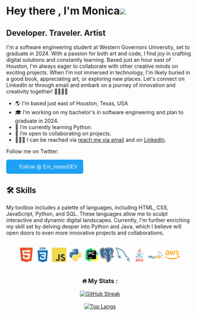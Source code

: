 <!--
**emresenDEV/emresenDEV** is a ✨ _special_ ✨ repository because its `README.md` (this file) appears on your GitHub profile.
-->
<h1 align="left"><b>Hey there , I'm Monica</b><img src="https://media.giphy.com/media/hvRJCLFzcasrR4ia7z/giphy.gif" width="35"></h1>
<!--  -->
<h2 align="left"> Developer. Traveler. Artist </h2>

<!-- ABOUT ME -->
<p>I'm a software engineering student at Western Governors University, set to graduate in 2024. With a passion for both art and code, I find joy in crafting digital solutions and constantly learning. Based just an hour east of Houston, I'm always eager to collaborate with other creative minds on exciting projects. When I'm not immersed in technology, I'm likely buried in a good book, appreciating art, or exploring new places. Let's connect on LinkedIn or through email and embark on a journey of innovation and creativity together! 🚀🎨👩‍💻</p>
<!-- UNORDERED LIST ABOUT ME || UPDATE AS NEEDED -->
<div>
<ul>
  <li> 🌎 I'm based just east of Houston, Texas, USA</li>
  <li> 🎓 I’m working on my bachelor's in software engineering and plan to graduate in 2024. </li>
  <li> 🧠 I’m currently learning Python.</li>
  <li> 🤝 I’m open to collaborating on projects.</li>
  <li> 👩🏼‍💻 I can be reached via <a href="mailto:monica.mrez@gmail.com" target="_blank">reach me via email</a> and on <a href="https://www.linkedin.com/in/monica-nieckula/" target="_blank">LinkedIn</a>.</li>
</ul>
</div>
<p>Follow me on Twitter:</p>
<a href="https://twitter.com/Em_resenDEV" target="_blank" style="text-decoration: none; background-color: #1DA1F2; color: white; border-radius: 5px; padding: 10px 15px; display: inline-block; transition: background-color 0.2s;">
  <img src="https://img.icons8.com/color/48/000000/twitter-circled.png" width="16" height="16" style="vertical-align: middle;" />&nbsp;Follow @ Em_resenDEV
</a>

<br>
<!-- PROGRAMMING LANGUAGES AND TOOLS -->
<h2>🛠️ Skills</h2>
<p>My toolbox includes a palette of languages, including HTML, CSS, JavaScript, Python, and SQL. These languages allow me to sculpt interactive and dynamic digital landscapes. Currently, I'm further enriching my skill set by delving deeper into Python and Java, which I believe will open doors to even more innovative projects and collaborations.</p>
<br>
<div style="display: flex; justify-content: center;">
  <!-- HTML -->
  <img src="https://github.com/devicons/devicon/blob/master/icons/html5/html5-original.svg" title="HTML5" alt="HTML" width="40" height="40"/>&nbsp;
  <!-- CSS -->
  <img src="https://github.com/devicons/devicon/blob/master/icons/css3/css3-plain-wordmark.svg"  title="CSS3" alt="CSS" width="40" height="40"/>&nbsp;
  <!-- JavaScript -->
  <img src="https://github.com/devicons/devicon/blob/master/icons/javascript/javascript-original.svg" title="JavaScript" alt="JavaScript" width="40" height="40"/>&nbsp;
  <!-- Python -->
  <img src="https://github.com/devicons/devicon/blob/master/icons/python/python-original.svg" title="Python" alt="Python" width="40" height="40"/>&nbsp;
    <!-- PyCharm -->
  <img src="https://github.com/devicons/devicon/blob/master/icons/pycharm/pycharm-original.svg" title="PyCharm" alt="PyCharm" width="40" height="40"/>
  <!-- PostgreSQL -->
  <img src="https://github.com/devicons/devicon/blob/master/icons/postgresql/postgresql-original.svg" title="PostgreSQL" alt="PostgreSQL" width="40" height="40"/>&nbsp;
  <!-- SQL -->
  <img src="https://github.com/devicons/devicon/blob/master/icons/mysql/mysql-original.svg" title="SQL" alt="SQL" width="40" height="40"/>&nbsp;
  <!-- Java -->
  <img src="https://github.com/devicons/devicon/blob/master/icons/java/java-original-wordmark.svg" title="Java" alt="Java" width="40" height="40"/>&nbsp;
  <!-- MySQL -->
  <img src="https://github.com/devicons/devicon/blob/master/icons/mysql/mysql-original-wordmark.svg" title="MySQL"  alt="MySQL" width="40" height="40"/>&nbsp;
  <!-- AWS -->
  <img src="https://github.com/devicons/devicon/blob/master/icons/amazonwebservices/amazonwebservices-plain-wordmark.svg" title="AWS" alt="AWS" width="40" height="40"/>&nbsp;
</div>
<br>

<!-- GITHUB STATS CALCULATOR -->
<div align='center'>

### :fire: My Stats :
[![GitHub Streak](http://github-readme-streak-stats.herokuapp.com?user=emresenDEV&theme=dark)](https://git.io/streak-stats)
<br>
<br>
[![Top Langs](https://github-readme-stats.vercel.app/api/top-langs/?username=emresenDEV&layout=compact&theme=vision-friendly-dark)](https://github.com/anuraghazra/github-readme-stats)
